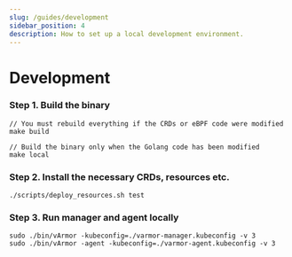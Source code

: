 ```yaml
---
slug: /guides/development
sidebar_position: 4
description: How to set up a local development environment.
---
```


# Development
### Step 1. Build the binary
```
// You must rebuild everything if the CRDs or eBPF code were modified
make build

// Build the binary only when the Golang code has been modified
make local
```

### Step 2. Install the necessary CRDs, resources etc.
```
./scripts/deploy_resources.sh test
```

### Step 3. Run manager and agent locally
```
sudo ./bin/vArmor -kubeconfig=./varmor-manager.kubeconfig -v 3
sudo ./bin/vArmor -agent -kubeconfig=./varmor-agent.kubeconfig -v 3
```

